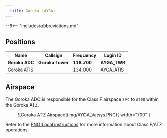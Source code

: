 ```yaml
---
  title: Goroka (AYGA)
---
```


--8<-- "includes/abbreviations.md"

## Positions

| Name                    | Callsign         | Frequency | Login ID    |
| ----------------------- | --------- | ---------------- | --------- |
| **Goroka ADC** | **Goroka Tower**	| **118.700** | **AYGA_TWR** | 
| Goroka ATIS	| | 134.000 | AYGA_ATIS	 | 

## Airspace
The Goroka ADC is responsible for the Class F airspace `SFC` to `A200` within the Goroka ATZ.


<figure markdown>
![Goroka ATZ Airspace](img/AYGA_Vatsys.PNG){ width="700" }
</figure>


Refer to the [PNG Local instructions](../) for more information about Class F/ATZ operations.
